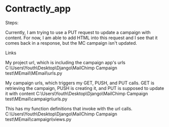 # Contractly_app

Steps:

Currently, I am trying to use a PUT request to update a campaign with content. 
For now, I am able to add HTML into this request and I see that it comes back in a response, but the MC campaign isn't updated.


Links

My project url, which is including the campaign app's urls
C:\Users\Youth\Desktop\Django\MailChimp Campaign test\MEmail\MEmail\urls.py

My campaign urls, which triggers my GET, PUSH, and PUT calls. GET is retrieving the campaign, PUSH is creating it, and PUT is supposed to update it with content
C:\Users\Youth\Desktop\Django\MailChimp Campaign test\MEmail\campaign\urls.py

This has my function definitions that invoke with the url calls.
C:\Users\Youth\Desktop\Django\MailChimp Campaign test\MEmail\campaign\views.py
